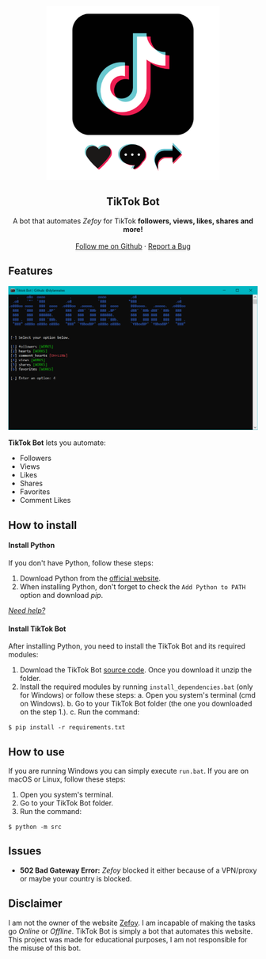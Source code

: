 <p align="center">
  <img width="350" height="350" src="img/logo.png?raw=true">
</p>

<h2 align="center">TikTok Bot</h2>

<p align="center">
  A bot that automates <i>Zefoy</i> for TikTok <b>followers, views, likes, shares and more!</b>
  <br />
  <br />
  <a href="https://github.com/dylannalex">Follow me on Github</a>
  ·
  <a href="https://github.com/dylannalex/tiktok_bot/issues">Report a Bug</a>
</p>
  

## Features

<p align="center">
  <img src="img/demo.png?raw=true">
</p>

**TikTok Bot** lets you automate:

* Followers
* Views
* Likes
* Shares
* Favorites
* Comment Likes

## How to install

#### Install Python

If you don't have Python, follow these steps:

1. Download Python from the [official website](https://www.python.org/downloads/).
2. When installing Python, don't forget to check the `Add Python to PATH` option and download _pip_.

[*Need help?*](https://youtu.be/dYfKJMPNMDw)

#### Install TikTok Bot

After installing Python, you need to install the TikTok Bot and its required modules:

1. Download the TikTok Bot [source code](https://github.com/dylannalex/tiktok_bot/archive/refs/heads/main.zip). Once you download it unzip the folder.
2. Install the required modules by running `install_dependencies.bat` (only for Windows) or follow these steps:
   a. Open you system's terminal (cmd on Windows).
   b. Go to your TikTok Bot folder (the one you downloaded on the step 1.).
   c. Run the command: 
```
$ pip install -r requirements.txt
```

## How to use

If you are running Windows you can simply execute `run.bat`. If you are on macOS or Linux, follow these steps:

1. Open you system's terminal.
2. Go to your TikTok Bot folder.
3. Run the command:
```
$ python -m src
```

## Issues

* **502 Bad Gateway Error:** *Zefoy* blocked it either because of a VPN/proxy or maybe your country is blocked.

## Disclaimer
I am not the owner of the website [Zefoy](https://zefoy.com/). I am incapable of making the tasks go *Online* or *Offline*. TikTok Bot is simply a bot that automates this website. 
This project was made for educational purposes, I am not responsible for the misuse of this bot. 
